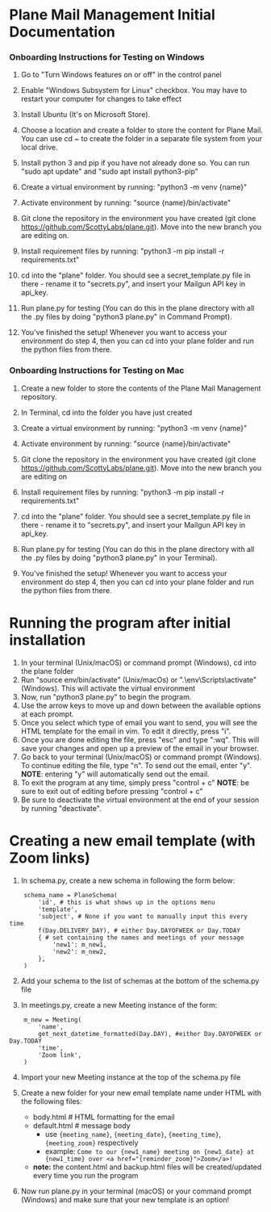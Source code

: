# Plane Mail Management Initial Documentation

### Onboarding Instructions for Testing on Windows

1. Go to "Turn Windows features on or off" in the control panel

2. Enable "Windows Subsystem for Linux" checkbox. You may have to restart your computer for changes to take effect

3. Install Ubuntu (It's on Microsoft Store).

4. Choose a location and create a folder to store the content for Plane Mail. You can use cd ~ to create the folder in a separate file system from your local drive.

5. Install python 3 and pip if you have not already done so. You can run "sudo apt update" and "sudo apt install python3-pip"

6. Create a virtual environment by running: "python3 -m venv {name}"

7. Activate environment by running: "source {name}/bin/activate"

8. Git clone the repository in the environment you have created (git clone https://github.com/ScottyLabs/plane.git). Move into the new branch you are editing on.

9. Install requirement files by running: "python3 -m pip install -r requirements.txt"

10. cd into the "plane" folder. You should see a secret_template.py file in there - rename it to "secrets.py", and insert your Mailgun API key in api_key.  

11. Run plane.py for testing (You can do this in the plane directory with all the .py files by doing "python3 plane.py" in Command Prompt).

12. You've finished the setup! Whenever you want to access your environment do step 4, then you can cd into your plane folder and run the python files from there.

### Onboarding Instructions for Testing on Mac

1. Create a new folder to store the contents of the Plane Mail Management repository. 

2. In Terminal, cd into the folder you have just created

3. Create a virtual environment by running: "python3 -m venv {name}"

4. Activate environment by running: "source {name}/bin/activate"

5. Git clone the repository in the environment you have created (git clone https://github.com/ScottyLabs/plane.git). Move into the new branch you are editing on

6. Install requirement files by running: "python3 -m pip install -r requirements.txt"

7. cd into the "plane" folder. You should see a secret_template.py file in there - rename it to "secrets.py", and insert your Mailgun API key in api_key.  

8. Run plane.py for testing (You can do this in the plane directory with all the .py files by doing "python3 plane.py" in your Terminal).

9. You've finished the setup! Whenever you want to access your environment do step 4, then you can cd into your plane folder and run the python files from there.

# Running the program after initial installation
1. In your terminal (Unix/macOS) or command prompt (Windows), cd into the plane folder
2. Run "source env/bin/activate" (Unix/macOs) or ".\env\Scripts\activate" (Windows). This will activate the virtual environment
3. Now, run "python3 plane.py" to begin the program. 
4. Use the arrow keys to move up and down between the available options at each prompt. 
5. Once you select which type of email you want to send, you will see the HTML template for the email in vim. To edit it directly, press "i".
6. Once you are done editing the file, press "esc" and type ":wq". This will save your changes and open up a preview of the email in your browser.
6. Go back to your terminal (Unix/macOS) or command prompt (Windows). To continue editing the file, type "n". To send out the email, enter "y".
    **NOTE**: entering "y" will automatically send out the email.
7. To exit the program at any time, simply press "control + c"
    **NOTE**: be sure to exit out of editing before pressing "control + c"
8. Be sure to deactivate the virtual environment at the end of your session by running "deactivate".


# Creating a new email template (with Zoom links)
1. In schema.py, create a new schema in following the form below:
```
    schema_name = PlaneSchema( 
        'id', # this is what shows up in the options menu 
        'template', 
        'subject', # None if you want to manually input this every time
        f(Day.DELIVERY_DAY), # either Day.DAYOFWEEK or Day.TODAY
        { # set containing the names and meetings of your message
            'new1': m_new1,
            'new2': m_new2,
        },
    )
```
2. Add your schema to the list of schemas at the bottom of the schema.py file

3. In meetings.py, create a new Meeting instance of the form:
```
    m_new = Meeting(
        'name',
        get_next_datetime_formatted(Day.DAY), #either Day.DAYOFWEEK or Day.TODAY
        'time',
        'Zoom link',
    )
```
4. Import your new Meeting instance at the top of the schema.py file

5. Create a new folder for your new email template name under HTML with the following files:
    - body.html # HTML formatting for the email
    - default.html # message body
        - use ```{meeting_name}```, ```{meeting_date}```, ```{meeting_time}```, ```{meeting_zoom}``` respectively
        - example: ```Come to our {new1_name} meeting on {new1_date} at {new1_time} over <a href="{reminder_zoom}">Zoom</a>!```
    - **note:** the content.html and backup.html files will be created/updated every time you run the program

6. Now run plane.py in your terminal (macOS) or your command prompt (Windows) and make sure that your new template is an option!
